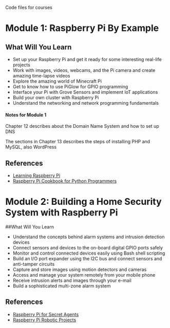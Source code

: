 Code files for courses

# Module 1: Raspberry Pi By Example
## What Will You Learn
* Set up your Raspberry Pi and get it ready for some interesting real-life projects
* Work with images, videos, webcams, and the Pi camera and create amazing time-lapse videos
* Explore the amazing world of Minecraft Pi
* Get to know how to use PiGlow for GPIO programming
* Interface your Pi with Grove Sensors and implement IoT applications
* Build your own cluster with Raspberry Pi
* Understand the networking and network programming fundamentals

#### Notes for Module 1
Chapter 12 describes about the Domain Name System and how to set up DNS 

The sections in Chapter 13 describes the steps of installing PHP and MySQL, also WordPress

## References
* [Learning Raspberry Pi](https://www.packtpub.com/hardware-and-creative/learning-raspberry-pi?utm_source=github&utm_medium=repository&utm_campaign=9781783982820)
* [Raspberry Pi Cookbook for Python Programmers](https://www.packtpub.com/hardware-and-creative/raspberry-pi-cookbook-python-programmers?utm_source=github&utm_medium=repository&utm_campaign=9781849696623)

# Module 2: Building a Home Security System with Raspberry Pi
##What Will You Learn
*	Understand the concepts behind alarm systems and intrusion detection devices
*	Connect sensors and devices to the on-board digital GPIO ports safely
*	Monitor and control connected devices easily using Bash shell scripting
*	Build an I/O port expander using the I2C bus and connect sensors and anti-tamper circuits
*	Capture and store images using motion detectors and cameras
*	Access and manage your system remotely from your mobile phone
*	Receive intrusion alerts and images through your e-mail
*	Build a sophisticated multi-zone alarm system

## References
* [Raspberry Pi for Secret Agents](https://www.packtpub.com/hardware-and-creative/raspberry-pi-secret-agents?utm_source=github&utm_medium=repository&utm_campaign=9781849695787)
* [Raspberry Pi Robotic Projects](https://www.packtpub.com/hardware-and-creative/raspberry-pi-robotic-projects?utm_source=github&utm_medium=repository&utm_campaign=9781849694322)
